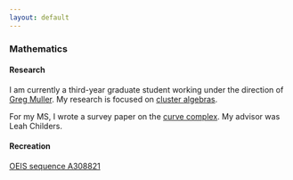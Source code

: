 ```yaml
---
layout: default
---
```


### Mathematics

#### Research

I am currently a third-year graduate student working under the direction of [Greg Muller](https://math.ou.edu/~gmuller). My research is focused on [cluster algebras](https://en.wikipedia.org/wiki/Cluster_algebra).

For my MS, I wrote a survey paper on the [curve complex](https://en.wikipedia.org/wiki/Curve_complex). My advisor was Leah Childers.

#### Recreation

[OEIS sequence A308821](https://oeis.org/A308821)


